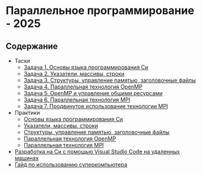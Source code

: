 # Параллельное программирование - 2025

## Содержание

+ Таски
  + [Задача 1. Основы языка программирования Cи](tasks/task1.md)
  + [Задача 2. Указатели, массивы, строки](tasks/task2.md)
  + [Задача 3. Структуры, управление памятью, заголовочные файлы](tasks/task3.md)
  + [Задача 4. Параллельная технология OpenMP](tasks/task4.md)
  + [Задача 5. OpenMP и управление общими ресурсами](tasks/task5.md)
  + [Задача 6. Параллельная технология MPI](tasks/task6.md)
  + [Задача 7. Продвинутое использование технологии MPI](tasks/task7.md)
+ Практики
  + [Основы языка программирования Cи](practices/c_basics.md)
  + [Указатели, массивы, строки](practices/pointers_arrays.md)
  + [Структуры, управление памятью, заголовочные файлы](practices/memory_structs_etc.md)
  + [Параллельная технология OpenMP](practices/openmp.md)
  + [Параллельная технология MPI](practices/mpi.md)
+ [Разработка на Си с помощью Visual Studio Code на удаленных машинах](vscode-remote-linux.md)
+ [Гайд по использованию суперкомпьютера](supercomputer-guide.md)
